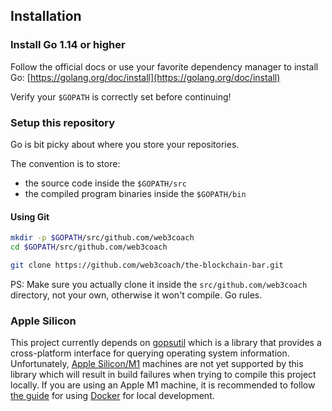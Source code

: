 ## Installation

### Install Go 1.14 or higher
Follow the official docs or use your favorite dependency manager
to install Go: [https://golang.org/doc/install](https://golang.org/doc/install)

Verify your `$GOPATH` is correctly set before continuing!

### Setup this repository

Go is bit picky about where you store your repositories.

The convention is to store:
- the source code inside the `$GOPATH/src`
- the compiled program binaries inside the `$GOPATH/bin`

#### Using Git
```bash
mkdir -p $GOPATH/src/github.com/web3coach
cd $GOPATH/src/github.com/web3coach

git clone https://github.com/web3coach/the-blockchain-bar.git
```

PS: Make sure you actually clone it inside the `src/github.com/web3coach` directory, not your own, otherwise it won't compile. Go rules.

### Apple Silicon

This project currently depends on [gopsutil](https://github.com/shirou/gopsutil) which is a library that provides a cross-platform interface for querying operating system information. Unfortunately, [Apple Silicon/M1](https://en.wikipedia.org/wiki/Apple_silicon) machines are not yet supported by this library which will result in build failures when trying to compile this project locally. If you are using an Apple M1 machine, it is recommended to follow [the guide](./Docker.md) for using [Docker](https://www.docker.com) for local development.

